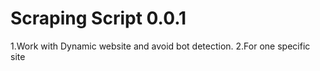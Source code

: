 # Scraping Script 0.0.1 

1.Work with Dynamic website and avoid bot detection. 
2.For one specific site
